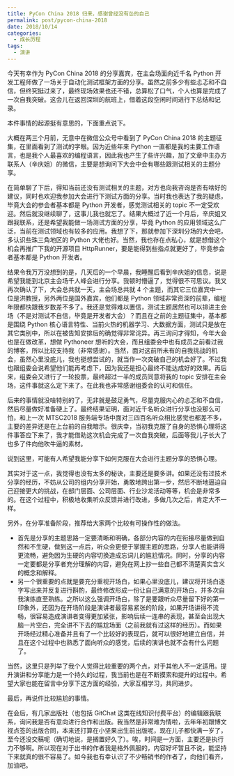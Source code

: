 ```yaml
---
title: PyCon China 2018 归来，感谢曾经没有怂的自己
permalink: post/pycon-china-2018
date: 2018/10/14
categories:
  - 成长历程
tags:
  - 演讲
---
```



今天有幸作为 PyCon China 2018 的分享嘉宾，在主会场面向近千名 Python 开发工程师做了一场关于自动化测试框架方面的分享。虽然之前多少有些忐忑和不自信，但终究挺过来了，最终现场效果也还不错，总算松了口气，个人也算是完成了一次自我突破。这会儿在返回深圳的航班上，借着这段空闲时间进行下总结和记录。

本件事情的起源挺有意思的，下面重点说下。

大概在两三个月前，无意中在微信公众号中看到了 PyCon China 2018 的主题征集，在里面看到了测试的字眼。因为近些年来 Python 一直都是我的主要工作语言，也是我个人最喜欢的编程语言，因此我也产生了些许兴趣，加了文章中主办方联系人（辛庆姐）的微信，主要是想询问下大会中会有哪些跟测试相关的主题分享。

在简单聊了下后，得知当前还没有测试相关的主题，对方也向我咨询是否有啥好的建议，同时也欢迎我参加大会进行下测试方面的分享。当时我也表达了我的疑虑，毕竟大会的参会者基本都是 Python 开发者，感觉测试相关的 topic 不一定受欢迎。然后就没继续聊了，这事儿我也就忘了。结果大概过了近一个月后，辛庆姐又跟我联系，还是希望我能做一场测试方面的分享，毕竟 Python 的应用领域这么广泛，当前在测试领域也有较多的应用。我想了下，那就参加下深圳分场的大会吧，多认识些珠三角地区的 Python 大佬也好。当然，我也存在点私心，就是想借这个机会再推广下我的开源项目 HttpRunner，要是能得到些指点就更好了，毕竟参会者基本都是 Python 开发者。

结果令我万万没想到的是，几天后的一个早晨，我睡醒后看到辛庆姐的信息，说是希望我能到北京主会场千人峰会进行分享。我顿时懵逼了，觉得很不可思议。我又再次确认了下，大会总共就一天，主会场总共就 4 个主题，而其它三位嘉宾中一位是洪教授，另外两位是国外嘉宾，他们都是 Python 领域非常资深的前辈，编程年限都快跟我岁数差不多了。我还是觉得难以置信，测试主题居然也可以排进主会场（不是对测试不自信，毕竟是开发者大会）？而且在之前的主题征集中，基本都是围绕 Python 核心语言特性、当前火热的机器学习、大数据方面，测试只是放在其它类别中，所以在被告知安排后的确觉得非常诧异。再三询问才得知，今年大会也是在做改革，想做 Pythoneer 想听的大会，而且组委会中也有成员之前看过我的博客，所以比较支持我（非常感谢）。当然，面对这前所未有的自我挑战的机会，虽然心里没底儿，我也挺想尝试的，就当作一次突破自己的机会好了。不过我也跟组委会说希望他们能再考虑下，因为我还是担心最终不能达成好的效果。再后来，组委会又进行了一轮投票，最终超过一半的成员同意将我的 topic 安排在主会场，这件事就这么定下来了。在此我也非常感谢组委会的认可和信任。

后来的事情就没啥特别的了，无非就是鼓足勇气，尽量克服内心的忐忑和不自信，然后尽量做好准备硬上了。最终结果证明，面对近千名听众进行分享也没那么可怕，和上一次 MTSC2018 服务端专场中面对三四百名听众相比感觉也都差不多，主要的差异还是在上台前的自我暗示。很庆幸，当初我克服了自身的恐惧心理将这件事答应下来了，我才能借助这次机会完成了一次自我突破，后面等我儿子长大了也多了件向他吹牛逼的素材。

说到这里，可能有人希望我能分享下如何克服在大会进行主题分享的恐惧心理。

其实对于这一点，我觉得也没有太多的秘诀，主要还是要多讲。如果还没有过技术分享的经历，不妨从公司的组内分享开始，勇敢地跨出第一步，然后不断地逼迫自己迎接更大的挑战，在部门层面、公司层面、行业沙龙活动等等，机会是非常多的。在这个过程中，积极地收集听众反馈并进行改进，多做几次之后，肯定大不一样。

另外，在分享准备阶段，推荐给大家两个比较有可操作性的做法。

- 首先是分享的主题思路一定要清晰和明确，各部分内容的内在衔接尽量做到自然和不生硬，做到这一点后，听众会更便于掌握主题的思路，分享人也能讲得更流畅，避免因为生硬的内容切换造成忘词儿的尴尬情况。同时，分享的内容一定要都是分享者充分理解的内容，避免在网上抄一些自己都不清楚真实含义的概念和解释。
- 另一个很重要的点就是要充分重视开场白，如果心里没底儿，建议将开场白逐字写出来并反复进行斟酌，最终修改形成一份让自己满意的开场白，并多次自我演练直至熟练。之所以这么强调开场白，除了是要跟听众尽量留下好的第一印象外，还因为在开场阶段是演讲者最容易紧张的阶段，如果开场讲得不流畅，很容易造成演讲者变得更加紧张，影响后续一连串的表现，甚至会出现大脑一片空白，完全讲不下去的尴尬场面（之前我就有过这样的经历）。而如果开场经过精心准备并且有了一个比较好的表现后，就可以很好地建立自信，并且在这个过程中也熟悉了面向听众的感觉，后续的演讲也就不会有什么问题了。

当然，这里只是列举了我个人觉得比较重要的两个点，对于其他人不一定适用。提升演讲和分享能力是一个持久的过程，我当前也是在不断摸索和提升的过程中。希望大家也能在留言中分享下这方面的经验，大家互相学习，共同进步。

最后，再说件比较尴尬的事情。

在会后，有几家出版社（也包括 GitChat 这类在线知识付费平台）的编辑跟我联系，询问我是否有意向进行合作和出版。我当然是非常难为情啦，去年年初跟博文视点签的出版合同，本来还打算在小坚果出生前出版呢，现在儿子都快满一岁了，至今还没交稿呢（确切地说，是搁置好久了）。唉，时间是一方面，主要还是执行力不够啊。所以现在对于出书的作者我是格外佩服的，内容好坏暂且不说，能坚持下来就真的很不容易了。如今我也有幸认识了不少畅销书的作者了，向他们看齐，加油吧。
